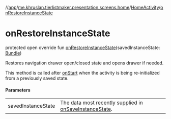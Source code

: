 //[app](../../../index.md)/[me.khruslan.tierlistmaker.presentation.screens.home](../index.md)/[HomeActivity](index.md)/[onRestoreInstanceState](on-restore-instance-state.md)

# onRestoreInstanceState

protected open override fun [onRestoreInstanceState](on-restore-instance-state.md)(savedInstanceState: [Bundle](https://developer.android.com/reference/kotlin/android/os/Bundle.html))

Restores navigation drawer open/closed state and opens drawer if needed.

This method is called after [onStart](../../../../app/me.khruslan.tierlistmaker.presentation.screens.home/-home-activity/on-start.md) when the activity is being re-initialized from a previously saved state.

#### Parameters

| | |
|---|---|
| savedInstanceState | The data most recently supplied in [onSaveInstanceState](on-save-instance-state.md). |
